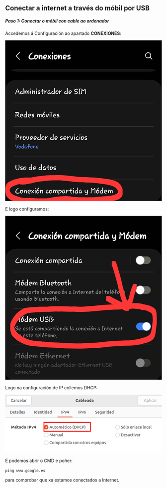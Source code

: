 ## Conectar a internet a través do móbil por USB



#####  Paso 1: Conectar o móbil con cable ao ordenador

Accedemos á Configuración ao apartado **CONEXIONES**:

![Conexión a internet por usb](images/mobilusb1.jpg)

E logo configuramos:

![Conexión a internet por usb](images/mobilusb2.jpg)

Logo na configuración de IP  collemos DHCP: 

![Conexión a internet por usb](images/DHC.png)

E podemos abrir o CMD e poñer:

`ping www.google.es`

para comprobar que xa estamos conectados a Internet.